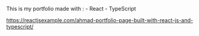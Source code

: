 This is my portfolio made with :
    - React
    - TypeScript

https://reactjsexample.com/ahmad-portfolio-page-built-with-react-js-and-typescript/